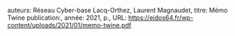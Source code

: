 auteurs: Réseau Cyber-base Lacq-Orthez, Laurent Magnaudet, 
titre: Mémo Twine
publication:, 
année: 2021, 
p.,
URL: https://eidos64.fr/wp-content/uploads/2021/01/memo-twine.pdf

